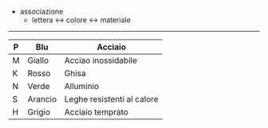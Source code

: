 - associazione
	- lettera <-> colore <-> materiale

-----

| P   | Blu     | Acciaio                    |
| --- | ------- | -------------------------- |
| M   | Giallo  | Acciao inossidabile        |
| K   | Rosso   | Ghisa                      |
| N   | Verde   | Alluminio                  |
| S   | Arancio | Leghe resistenti al calore |
| H   | Grigio  | Acciaio temprato           |
